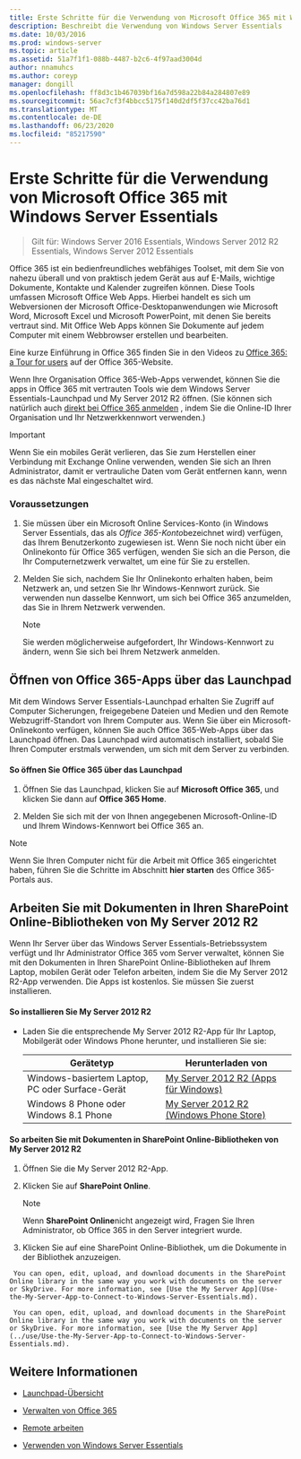 ```yaml
---
title: Erste Schritte für die Verwendung von Microsoft Office 365 mit Windows Server Essentials
description: Beschreibt die Verwendung von Windows Server Essentials
ms.date: 10/03/2016
ms.prod: windows-server
ms.topic: article
ms.assetid: 51a7f1f1-088b-4487-b2c6-4f97aad3004d
author: nnamuhcs
ms.author: coreyp
manager: dongill
ms.openlocfilehash: ff8d3c1b467039bf16a7d598a22b84a284807e89
ms.sourcegitcommit: 56ac7cf3f4bbcc5175f140d2df5f37cc42ba76d1
ms.translationtype: MT
ms.contentlocale: de-DE
ms.lasthandoff: 06/23/2020
ms.locfileid: "85217590"
---
```

# <a name="quick-start-guide-to-using-microsoft-office-365-with-windows-server-essentials"></a>Erste Schritte für die Verwendung von Microsoft Office 365 mit Windows Server Essentials

>Gilt für: Windows Server 2016 Essentials, Windows Server 2012 R2 Essentials, Windows Server 2012 Essentials

 Office 365 ist ein bedienfreundliches webfähiges Toolset, mit dem Sie von nahezu überall und von praktisch jedem Gerät aus auf E-Mails, wichtige Dokumente, Kontakte und Kalender zugreifen können. Diese Tools umfassen Microsoft Office Web Apps. Hierbei handelt es sich um Webversionen der Microsoft Office-Desktopanwendungen wie Microsoft Word, Microsoft Excel und Microsoft PowerPoint, mit denen Sie bereits vertraut sind. Mit Office Web Apps können Sie Dokumente auf jedem Computer mit einem Webbrowser erstellen und bearbeiten.  

 Eine kurze Einführung in Office 365 finden Sie in den Videos zu [Office 365: a Tour for users](https://onlinehelp.microsoft.com/office365-smallbusinesses/hh534379.aspx) auf der Office 365-Website.  

 Wenn Ihre Organisation Office 365-Web-Apps verwendet, können Sie die apps in Office 365 mit vertrauten Tools wie dem Windows Server Essentials-Launchpad und My Server 2012 R2 öffnen. (Sie können sich natürlich auch [direkt bei Office 365 anmelden](https://login.microsoftonline.com/login.srf?wa=wsignin1.0&rpsnv=2&ct=1384059583&rver=6.1.6206.0&wp=MBI_KEY&wreply=https:%2F%2Fwww.outlook.com%2Fowa%2F&id=260563&whr=students.tamuk.edu&CBCXT=out) , indem Sie die Online-ID Ihrer Organisation und Ihr Netzwerkkennwort verwenden.)  

> [!IMPORTANT]
>  Wenn Sie ein mobiles Gerät verlieren, das Sie zum Herstellen einer Verbindung mit Exchange Online verwenden, wenden Sie sich an Ihren Administrator, damit er vertrauliche Daten vom Gerät entfernen kann, wenn es das nächste Mal eingeschaltet wird.  

### <a name="before-you-begin"></a>Voraussetzungen  

1.  Sie müssen über ein Microsoft Online Services-Konto (in Windows Server Essentials, das als *Office 365-Konto*bezeichnet wird) verfügen, das Ihrem Benutzerkonto zugewiesen ist. Wenn Sie noch nicht über ein Onlinekonto für Office 365 verfügen, wenden Sie sich an die Person, die Ihr Computernetzwerk verwaltet, um eine für Sie zu erstellen.  

2.  Melden Sie sich, nachdem Sie Ihr Onlinekonto erhalten haben, beim Netzwerk an, und setzen Sie Ihr Windows-Kennwort zurück. Sie verwenden nun dasselbe Kennwort, um sich bei Office 365 anzumelden, das Sie in Ihrem Netzwerk verwenden.  

    > [!NOTE]
    >  Sie werden möglicherweise aufgefordert, Ihr Windows-Kennwort zu ändern, wenn Sie sich bei Ihrem Netzwerk anmelden.  

## <a name="open-office-365-apps-from-the-launchpad"></a>Öffnen von Office 365-Apps über das Launchpad  
 Mit dem Windows Server Essentials-Launchpad erhalten Sie Zugriff auf Computer Sicherungen, freigegebene Dateien und Medien und den Remote Webzugriff-Standort von Ihrem Computer aus. Wenn Sie über ein Microsoft-Onlinekonto verfügen, können Sie auch Office 365-Web-Apps über das Launchpad öffnen. Das Launchpad wird automatisch installiert, sobald Sie Ihren Computer erstmals verwenden, um sich mit dem Server zu verbinden.  

#### <a name="to-open-office-365-from-the-launchpad"></a>So öffnen Sie Office 365 über das Launchpad  

1.  Öffnen Sie das Launchpad, klicken Sie auf **Microsoft Office 365**, und klicken Sie dann auf **Office 365 Home**.  

2.  Melden Sie sich mit der von Ihnen angegebenen Microsoft-Online-ID und Ihrem Windows-Kennwort bei Office 365 an.  

> [!NOTE]
>  Wenn Sie Ihren Computer nicht für die Arbeit mit Office 365 eingerichtet haben, führen Sie die Schritte im Abschnitt **hier starten** des Office 365-Portals aus.  

## <a name="work-with-documents-in-your-sharepoint-online-libraries-from-my-server-2012-r2"></a>Arbeiten Sie mit Dokumenten in Ihren SharePoint Online-Bibliotheken von My Server 2012 R2  
 Wenn Ihr Server über das Windows Server Essentials-Betriebssystem verfügt und Ihr Administrator Office 365 vom Server verwaltet, können Sie mit den Dokumenten in Ihren SharePoint Online-Bibliotheken auf Ihrem Laptop, mobilen Gerät oder Telefon arbeiten, indem Sie die My Server 2012 R2-App verwenden. Die Apps ist kostenlos. Sie müssen Sie zuerst installieren.  

#### <a name="to-install-my-server-2012-r2"></a>So installieren Sie My Server 2012 R2  

-   Laden Sie die entsprechende My Server 2012 R2-App für Ihr Laptop, Mobilgerät oder Windows Phone herunter, und installieren Sie sie:  

    |Gerätetyp|Herunterladen von|  
    |-----------------|-------------------|  
    |Windows-basiertem Laptop, PC oder Surface-Gerät|[My Server 2012 R2 (Apps für Windows)](https://apps.microsoft.com/windows/app/my-server-2012-r2/67e86695-bda3-4f32-96c4-2e20e56f1cf3)|  
    | Windows 8 Phone oder Windows 8.1 Phone|[My Server 2012 R2 (Windows Phone Store)](http://www.windowsphone.com/store/app/my-server-2012-r2/44f596b5-0477-4096-b96e-ddd6ef64ad6b)|  

#### <a name="to-work-with-documents-in-sharepoint-online-libraries-from-my-server-2012-r2"></a>So arbeiten Sie mit Dokumenten in SharePoint Online-Bibliotheken von My Server 2012 R2  

1.  Öffnen Sie die My Server 2012 R2-App.  

2.  Klicken Sie auf **SharePoint Online**.  

    > [!NOTE]
    >  Wenn **SharePoint Online**nicht angezeigt wird, Fragen Sie Ihren Administrator, ob Office 365 in den Server integriert wurde.  

3.  Klicken Sie auf eine SharePoint Online-Bibliothek, um die Dokumente in der Bibliothek anzuzeigen.  


~~~
 You can open, edit, upload, and download documents in the SharePoint Online library in the same way you work with documents on the server or SkyDrive. For more information, see [Use the My Server App](Use-the-My-Server-App-to-Connect-to-Windows-Server-Essentials.md).  

 You can open, edit, upload, and download documents in the SharePoint Online library in the same way you work with documents on the server or SkyDrive. For more information, see [Use the My Server App](../use/Use-the-My-Server-App-to-Connect-to-Windows-Server-Essentials.md).  
~~~


## <a name="see-also"></a>Weitere Informationen  

-   [Launchpad-Übersicht](../manage/Overview-of-the-Launchpad-in-Windows-Server-Essentials.md)  

-   [Verwalten von Office 365](../manage/Manage-Office-365-in-Windows-Server-Essentials.md)  

-   [Remote arbeiten](Work-Remotely-in-Windows-Server-Essentials.md)  

-   [Verwenden von Windows Server Essentials](Use-Windows-Server-Essentials.md)

